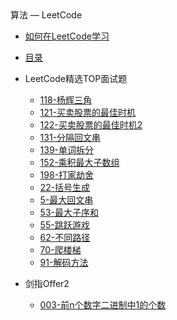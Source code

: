 <div class="sidebar-title">算法 — LeetCode</div>
<template id="root-breadcrumb">LeetCode</template>

- [如何在LeetCode学习](document/算法/LeetCode/如何在LeetCode学习.md)
- [目录](document/算法/LeetCode/目录.md)

- LeetCode精选TOP面试题

  - [118-杨辉三角](document/算法/LeetCode/LeetCode精选TOP面试题/118-杨辉三角.md)
  - [121-买卖股票的最佳时机](document/算法/LeetCode/LeetCode精选TOP面试题/121-买卖股票的最佳时机.md)
  - [122-买卖股票的最佳时机2](document/算法/LeetCode/LeetCode精选TOP面试题/122-买卖股票的最佳时机2.md)
  - [131-分隔回文串](document/算法/LeetCode/LeetCode精选TOP面试题/131-分隔回文串.md)
  - [139-单词拆分](document/算法/LeetCode/LeetCode精选TOP面试题/139-单词拆分.md)
  - [152-乘积最大子数组](document/算法/LeetCode/LeetCode精选TOP面试题/152-乘积最大子数组.md)
  - [198-打家劫舍](document/算法/LeetCode/LeetCode精选TOP面试题/198-打家劫舍.md)
  - [22-括号生成](document/算法/LeetCode/LeetCode精选TOP面试题/22-括号生成.md)
  - [5-最大回文串](document/算法/LeetCode/LeetCode精选TOP面试题/5-最大回文串.md)
  - [53-最大子序和](document/算法/LeetCode/LeetCode精选TOP面试题/53-最大子序和.md)
  - [55-跳跃游戏](document/算法/LeetCode/LeetCode精选TOP面试题/55-跳跃游戏.md)
  - [62-不同路径](document/算法/LeetCode/LeetCode精选TOP面试题/62-不同路径.md)
  - [70-爬楼梯](document/算法/LeetCode/LeetCode精选TOP面试题/70-爬楼梯.md)
  - [91-解码方法](document/算法/LeetCode/LeetCode精选TOP面试题/91-解码方法.md)

- 剑指Offer2

  - [003-前n个数字二进制中1的个数](document/算法/LeetCode/剑指Offer2/003-前n个数字二进制中1的个数.md)

